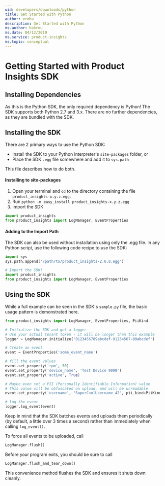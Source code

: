 ```yaml
---
uid: developers/downloads/python
title: Get Started with Python
author: vroha
description: Get Started with Python
ms.author: hakrou
ms.date: 04/12/2019
ms.service: product-insights
ms.topic: conceptual
---
```

# Getting Started with Product Insights SDK

## Installing Dependencies
As this is the Python SDK, the only required dependency is Python! The SDK supports both Python 2.7 and 3.x. There are no further dependencies, as they are bundled with the SDK.

## Installing the SDK
There are 2 primary ways to use the Python SDK:
* Install the SDK to your Python interpreter's `site-packages` folder, or
* Place the SDK `.egg` file somewhere and add it to `sys.path`

This file describes how to do both.

#### Installing to site-packages
1. Open your terminal and `cd` to the directory containing the file `product_insights-x.y.z.egg`.
2. Run `python -m easy_install product_insights-x.y.z.egg`
3. Import the SDK
```python
import product_insights
from product_insights import LogManager, EventProperties
```

#### Adding to the Import Path
The SDK can also be used without installation using only the .egg file.
In any Python script, use the following code recipe to use the SDK:
```python
import sys
sys.path.append('/path/to/product_insights-2.0.0.egg')

# Import the SDK!
import product_insights
from product_insights import LogManager, EventProperties
```

## Using the SDK
While a full example can be seen in the SDK's `sample.py` file, the basic usage pattern is demonstrated here.

```python
from product_insights import LogManager, EventProperties, PiiKind

# Initialize the SDK and get a logger
# Use your actual tenant token - it will be longer than this example
logger = LogManager.initialize('0123456789abcdef-01234567-89abcdef')

# Create an event
event = EventProperties('some_event_name')

# fill the event values
event.set_property('rpm', 50)
event.set_property('device_name', 'Test Device 9000')
event.set_property('active', True)

# Maybe even set a PII (Personally Identifiable Information) value
# This value will be obfuscated on upload, and will be unreadable
event.set_property('username', 'SuperCoolUsername_42', pii_kind=PiiKind.PiiKind_DistinguishedName)

# log the event
logger.log_event(event)
```

Keep in mind that the SDK batches events and uploads them periodically (by default, a little over 3 times a second) rather than immediately when calling `log_event()`.

To force all events to be uploaded, call
```python
LogManager.flush()
```

Before your program exits, you should be sure to call
```python
LogManager.flush_and_tear_down()
```

This convenience method flushes the SDK and ensures it shuts down cleanly. 

 
